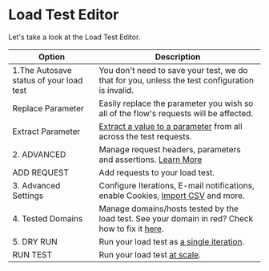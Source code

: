 # Load Test Editor

Let's take a look at the Load Test Editor.

| Option                                  | Description                                                                                                                                                                 |
| --------------------------------------- | --------------------------------------------------------------------------------------------------------------------------------------------------------------------------- |
| 1.The Autosave status of your load test | You don't need to save your test, we do that for you, unless the test configuration is invalid.                                                                             |
| Replace Parameter                       | Easily replace the parameter you wish so all of the flow's requests will be affected.                                                                                       |
| Extract Parameter                       | [Extract a value to a parameter](https://docs.loadmill.com/load-testing/working-with-the-test-editor/quick-parameter-editing) from all across the test requests.            |
| 2. ADVANCED                             | Manage request headers, parameters and assertions. [Learn More](https://docs.loadmill.com/api-testing/test-suite-editor/request-editor)                                     |
| ADD REQUEST                             | Add requests to your load test.                                                                                                                                             |
| 3. Advanced Settings                    | Configure Iterations, E-mail notifications, enable Cookies, [Import CSV](https://docs.loadmill.com/load-testing/working-with-the-test-editor/data-from-csv-files) and more. |
| 4. Tested Domains                       | Manage domains/hosts tested by the load test. See your domain in red? Check how to fix it [here](https://docs.loadmill.com/load-testing/setup/domain-verification).         |
| 5. DRY RUN                              | Run your load test as [a single iteration](https://docs.loadmill.com/load-testing/getting-started#running-a-trial-test).                                                    |
| RUN TEST                                | Run your load test [at scale](https://docs.loadmill.com/getting-started/getting-started-1#running-a-load-test-at-scale).                                                    |





